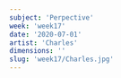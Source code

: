 ```yaml
---
subject: 'Perpective'
week: 'week17'
date: '2020-07-01'
artist: 'Charles'
dimensions: ''
slug: 'week17/Charles.jpg'
---
```

